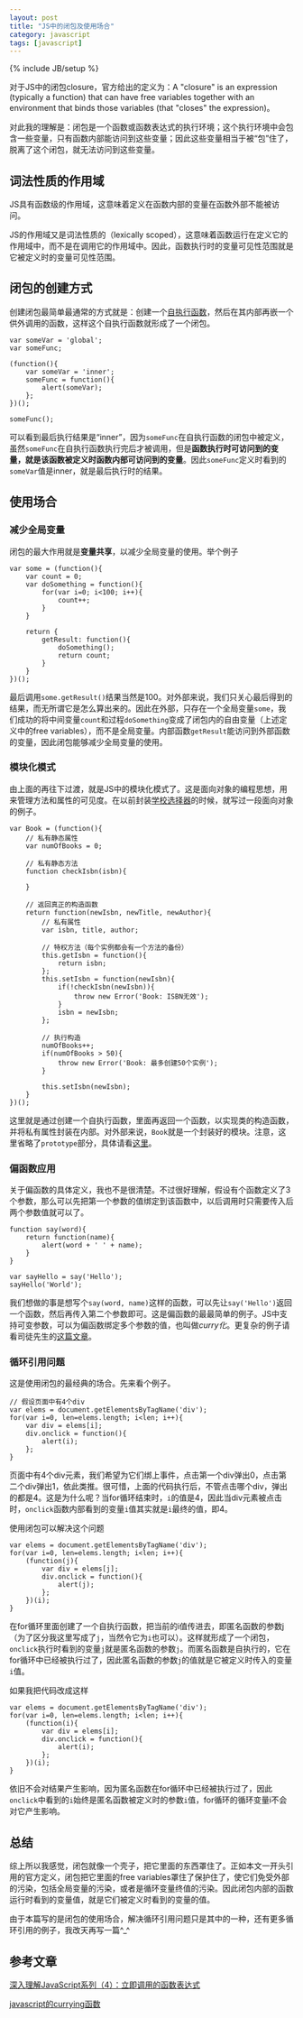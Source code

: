 ```yaml
---
layout: post
title: "JS中的闭包及使用场合"
category: javascript
tags: [javascript]
---
```

{% include JB/setup %}

对于JS中的闭包closure，官方给出的定义为：A "closure" is an expression (typically a function) that can have free variables together with an environment that binds those variables (that "closes" the expression)。

对此我的理解是：闭包是一个函数或函数表达式的执行环境；这个执行环境中会包含一些变量，只有函数内部能访问到这些变量；因此这些变量相当于被“包”住了，脱离了这个闭包，就无法访问到这些变量。

<!-- break -->

词法性质的作用域
-----------------
JS具有函数级的作用域，这意味着定义在函数内部的变量在函数外部不能被访问。

JS的作用域又是词法性质的（lexically scoped），这意味着函数运行在定义它的作用域中，而不是在调用它的作用域中。因此，函数执行时的变量可见性范围就是它被定义时的变量可见性范围。



闭包的创建方式
----------------
创建闭包最简单最通常的方式就是：创建一个[自执行函数](http://www.cnblogs.com/TomXu/archive/2011/12/31/2289423.html)，然后在其内部再嵌一个供外调用的函数，这样这个自执行函数就形成了一个闭包。

    var someVar = 'global';
    var someFunc;

    (function(){
        var someVar = 'inner';
        someFunc = function(){
            alert(someVar);
        };
    })();

    someFunc();

可以看到最后执行结果是“inner”，因为`someFunc`在自执行函数的闭包中被定义，虽然`someFunc`在自执行函数执行完后才被调用，但是**函数执行时可访问到的变量，就是该函数被定义时函数内部可访问到的变量**。因此`someFunc`定义时看到的`someVar`值是inner，就是最后执行时的结果。



使用场合
----------

### 减少全局变量 ###

闭包的最大作用就是**变量共享**，以减少全局变量的使用。举个例子

    var some = (function(){
        var count = 0;
        var doSomething = function(){
            for(var i=0; i<100; i++){
                count++;
            }
        }

        return {
            getResult: function(){
                doSomething();
                return count;
            }
        }
    })();

最后调用`some.getResult()`结果当然是100。对外部来说，我们只关心最后得到的结果，而无所谓它是怎么算出来的。因此在外部，只存在一个全局变量`some`，我们成功的将中间变量`count`和过程`doSomething`变成了闭包内的自由变量（上述定义中的free variables），而不是全局变量。内部函数`getResult`能访问到外部函数的变量，因此闭包能够减少全局变量的使用。


### 模块化模式 ###

由上面的再往下过渡，就是JS中的模块化模式了。这是面向对象的编程思想，用来管理方法和属性的可见度。在以前封装[学校选择器](/blog/2015/01/19/step-by-step-js-component-schoolbox-2#section-1)的时候，就写过一段面向对象的例子。

    var Book = (function(){
        // 私有静态属性
        var numOfBooks = 0;

        // 私有静态方法
        function checkIsbn(isbn){

        }

        // 返回真正的构造函数
        return function(newIsbn, newTitle, newAuthor){
            // 私有属性
            var isbn, title, author;

            // 特权方法（每个实例都会有一个方法的备份）
            this.getIsbn = function(){
                return isbn;
            };
            this.setIsbn = function(newIsbn){
                if(!checkIsbn(newIsbn)){
                    throw new Error('Book: ISBN无效');
                }
                isbn = newIsbn;
            };

            // 执行构造
            numOfBooks++;
            if(numOfBooks > 50){
                throw new Error('Book: 最多创建50个实例');
            }

            this.setIsbn(newIsbn);
        }
    })();

这里就是通过创建一个自执行函数，里面再返回一个函数，以实现类的构造函数，并将私有属性封装在内部。对外部来说，`Book`就是一个封装好的模块。注意，这里省略了`prototype`部分，具体请看[这里](/blog/2015/01/19/step-by-step-js-component-schoolbox-2#section-1)。


### 偏函数应用 ###

关于偏函数的具体定义，我也不是很清楚。不过很好理解，假设有个函数定义了3个参数，那么可以先把第一个参数的值绑定到该函数中，以后调用时只需要传入后两个参数值就可以了。

    function say(word){
        return function(name){
            alert(word + ' ' + name);
        }
    }

    var sayHello = say('Hello');
    sayHello('World');

我们想做的事是想写个`say(word, name)`这样的函数，可以先让`say('Hello')`返回一个函数，然后再传入第二个参数即可。这是偏函数的最最简单的例子。JS中支持可变参数，可以为偏函数绑定多个参数的值，也叫做*curry化*。更复杂的例子请看司徒先生的[这篇文章](http://www.cnblogs.com/rubylouvre/archive/2009/11/09/1598761.html)。


### 循环引用问题 ###

这是使用闭包的最经典的场合。先来看个例子。

    // 假设页面中有4个div
    var elems = document.getElementsByTagName('div');
    for(var i=0, len=elems.length; i<len; i++){
        var div = elems[i];
        div.onclick = function(){
            alert(i);
        };
    }

页面中有4个div元素，我们希望为它们绑上事件，点击第一个div弹出0，点击第二个div弹出1，依此类推。很可惜，上面的代码执行后，不管点击哪个div，弹出的都是4。这是为什么呢？当for循环结束时，`i`的值是4，因此当div元素被点击时，`onclick`函数内部看到的变量`i`值其实就是`i`最终的值，即4。

使用闭包可以解决这个问题

    var elems = document.getElementsByTagName('div');
    for(var i=0, len=elems.length; i<len; i++){
        (function(j){
            var div = elems[j];
            div.onclick = function(){
                alert(j);
            };
        })(i);
    }

在for循环里面创建了一个自执行函数，把当前的i值传进去，即匿名函数的参数j（为了区分我这里写成了`j`，当然令它为`i`也可以）。这样就形成了一个闭包，`onclick`执行时看到的变量`j`就是匿名函数的参数`j`。而匿名函数是自执行的，它在for循环中已经被执行过了，因此匿名函数的参数`j`的值就是它被定义时传入的变量`i`值。

如果我把代码改成这样

    var elems = document.getElementsByTagName('div');
    for(var i=0, len=elems.length; i<len; i++){
        (function(i){
            var div = elems[i];
            div.onclick = function(){
                alert(i);
            };
        })(i);
    }

依旧不会对结果产生影响，因为匿名函数在for循环中已经被执行过了，因此`onclick`中看到的`i`始终是匿名函数被定义时的参数`i`值，for循环的循环变量i不会对它产生影响。



总结
------
综上所以我感觉，闭包就像一个壳子，把它里面的东西罩住了。正如本文一开头引用的官方定义，闭包把它里面的free variables罩住了保护住了，使它们免受外部的污染，包括全局变量的污染，或者是循环变量终值的污染。因此闭包内部的函数运行时看到的变量值，就是它们被定义时看到的变量的值。

由于本篇写的是闭包的使用场合，解决循环引用问题只是其中的一种，还有更多循环引用的例子，我改天再写一篇^_^



参考文章
----------
[深入理解JavaScript系列（4）：立即调用的函数表达式](http://www.cnblogs.com/TomXu/archive/2011/12/31/2289423.html)

[javascript的currying函数](http://www.cnblogs.com/rubylouvre/archive/2009/11/09/1598761.html)
